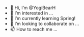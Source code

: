 - 👋 Hi, I’m @YogiBearH
- 👀 I’m interested in ...
- 🌱 I’m currently learning Spring!
- 💞️ I’m looking to collaborate on ...
- 📫 How to reach me ...

<!---
YogiBearH/YogiBearH is a ✨ special ✨ repository because its `README.md` (this file) appears on your GitHub profile.
You can click the Preview link to take a look at your changes.
--->
